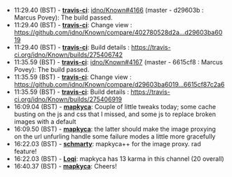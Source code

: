 * <a id="11:29.40">11:29.40 (BST)</a> - __[travis-ci](https://github.com/travis-ci)__: <a href="https://github.com/idno/Known/issues/4166">idno/Known#4166</a> (master - d29603b : Marcus Povey): The build passed.
* <a id="11:29.40">11:29.40 (BST)</a> - __[travis-ci](https://github.com/travis-ci)__: Change view : https://github.com/idno/Known/compare/402780528d2a...d29603ba6019
* <a id="11:29.40">11:29.40 (BST)</a> - __[travis-ci](https://github.com/travis-ci)__: Build details : https://travis-ci.org/idno/Known/builds/275406742
* <a id="11:35.59">11:35.59 (BST)</a> - __[travis-ci](https://github.com/travis-ci)__: <a href="https://github.com/idno/Known/issues/4167">idno/Known#4167</a> (master - 6615cf8 : Marcus Povey): The build passed.
* <a id="11:35.59">11:35.59 (BST)</a> - __[travis-ci](https://github.com/travis-ci)__: Change view : https://github.com/idno/Known/compare/d29603ba6019...6615cf87c2a6
* <a id="11:35.59">11:35.59 (BST)</a> - __[travis-ci](https://github.com/travis-ci)__: Build details : https://travis-ci.org/idno/Known/builds/275406919
* <a id="16:09.04">16:09.04 (BST)</a> - __[mapkyca](https://github.com/mapkyca)__: Couple of little tweaks today; some cache busting on the js and css that I missed, and some js to replace broken images with a default
* <a id="16:09.50">16:09.50 (BST)</a> - __[mapkyca](https://github.com/mapkyca)__: the latter should make the image proxying on the url unfurling handle some failure modes a little more gracefully
* <a id="16:22.03">16:22.03 (BST)</a> - __[schmarty](https://github.com/schmarty)__: mapkyca++ for the image proxy. rad feature!
* <a id="16:22.03">16:22.03 (BST)</a> - __[Loqi](https://github.com/Loqi)__: mapkyca has 13 karma in this channel (20 overall)
* <a id="16:40.37">16:40.37 (BST)</a> - __[mapkyca](https://github.com/mapkyca)__: Cheers!
